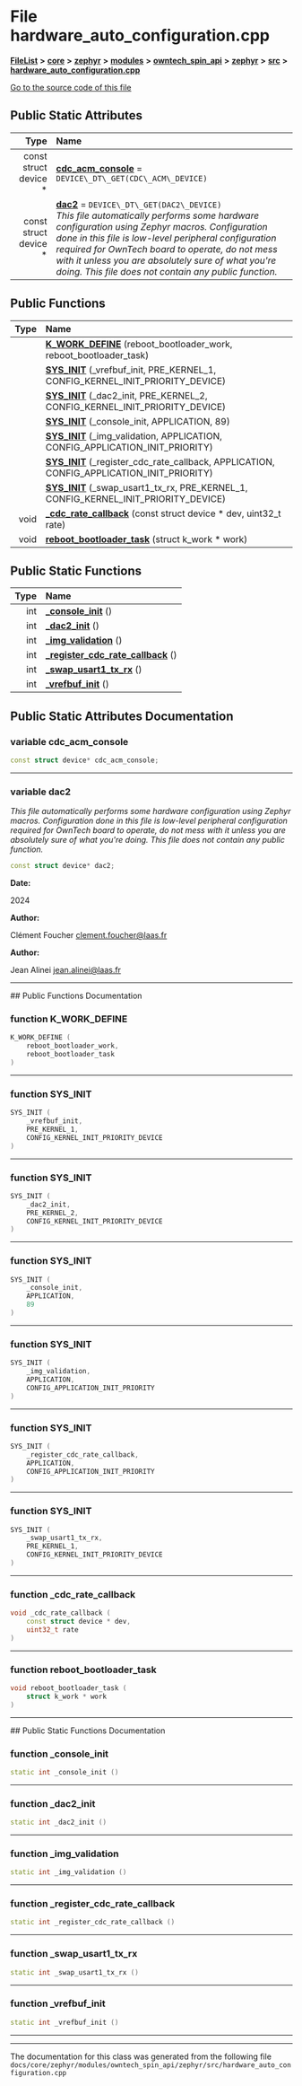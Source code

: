 

# File hardware\_auto\_configuration.cpp



[**FileList**](files.md) **>** [**core**](dir_771164b9325b04f1442f7a3ffa8ecb89.md) **>** [**zephyr**](dir_09002e7ce91f09aeb040dfd1861a47f4.md) **>** [**modules**](dir_6d0fb8ab814c517e7f155fb837e32f72.md) **>** [**owntech\_spin\_api**](dir_87330bcbf7fe698536ea5946c1b90585.md) **>** [**zephyr**](dir_83abe2f3de580445b50d57f614c989e1.md) **>** [**src**](dir_b0a9bfd1c37d418dc07d30cb79a776da.md) **>** [**hardware\_auto\_configuration.cpp**](hardware__auto__configuration_8cpp.md)

[Go to the source code of this file](hardware__auto__configuration_8cpp_source.md)


























## Public Static Attributes

| Type | Name |
| ---: | :--- |
|  const struct device \* | [**cdc\_acm\_console**](#variable-cdc_acm_console)   = `DEVICE\_DT\_GET(CDC\_ACM\_DEVICE)`<br> |
|  const struct device \* | [**dac2**](#variable-dac2)   = `DEVICE\_DT\_GET(DAC2\_DEVICE)`<br>_This file automatically performs some hardware configuration using Zephyr macros. Configuration done in this file is low-level peripheral configuration required for OwnTech board to operate, do not mess with it unless you are absolutely sure of what you're doing. This file does not contain any public function._  |














## Public Functions

| Type | Name |
| ---: | :--- |
|   | [**K\_WORK\_DEFINE**](#function-k_work_define) (reboot\_bootloader\_work, reboot\_bootloader\_task) <br> |
|   | [**SYS\_INIT**](#function-sys_init) (\_vrefbuf\_init, PRE\_KERNEL\_1, CONFIG\_KERNEL\_INIT\_PRIORITY\_DEVICE) <br> |
|   | [**SYS\_INIT**](#function-sys_init) (\_dac2\_init, PRE\_KERNEL\_2, CONFIG\_KERNEL\_INIT\_PRIORITY\_DEVICE) <br> |
|   | [**SYS\_INIT**](#function-sys_init) (\_console\_init, APPLICATION, 89) <br> |
|   | [**SYS\_INIT**](#function-sys_init) (\_img\_validation, APPLICATION, CONFIG\_APPLICATION\_INIT\_PRIORITY) <br> |
|   | [**SYS\_INIT**](#function-sys_init) (\_register\_cdc\_rate\_callback, APPLICATION, CONFIG\_APPLICATION\_INIT\_PRIORITY) <br> |
|   | [**SYS\_INIT**](#function-sys_init) (\_swap\_usart1\_tx\_rx, PRE\_KERNEL\_1, CONFIG\_KERNEL\_INIT\_PRIORITY\_DEVICE) <br> |
|  void | [**\_cdc\_rate\_callback**](#function-_cdc_rate_callback) (const struct device \* dev, uint32\_t rate) <br> |
|  void | [**reboot\_bootloader\_task**](#function-reboot_bootloader_task) (struct k\_work \* work) <br> |


## Public Static Functions

| Type | Name |
| ---: | :--- |
|  int | [**\_console\_init**](#function-_console_init) () <br> |
|  int | [**\_dac2\_init**](#function-_dac2_init) () <br> |
|  int | [**\_img\_validation**](#function-_img_validation) () <br> |
|  int | [**\_register\_cdc\_rate\_callback**](#function-_register_cdc_rate_callback) () <br> |
|  int | [**\_swap\_usart1\_tx\_rx**](#function-_swap_usart1_tx_rx) () <br> |
|  int | [**\_vrefbuf\_init**](#function-_vrefbuf_init) () <br> |


























## Public Static Attributes Documentation




### variable cdc\_acm\_console 

```C++
const struct device* cdc_acm_console;
```




<hr>



### variable dac2 

_This file automatically performs some hardware configuration using Zephyr macros. Configuration done in this file is low-level peripheral configuration required for OwnTech board to operate, do not mess with it unless you are absolutely sure of what you're doing. This file does not contain any public function._ 
```C++
const struct device* dac2;
```





**Date:**

2024 




**Author:**

Clément Foucher [clement.foucher@laas.fr](mailto:clement.foucher@laas.fr) 




**Author:**

Jean Alinei [jean.alinei@laas.fr](mailto:jean.alinei@laas.fr) 





        

<hr>
## Public Functions Documentation




### function K\_WORK\_DEFINE 

```C++
K_WORK_DEFINE (
    reboot_bootloader_work,
    reboot_bootloader_task
) 
```




<hr>



### function SYS\_INIT 

```C++
SYS_INIT (
    _vrefbuf_init,
    PRE_KERNEL_1,
    CONFIG_KERNEL_INIT_PRIORITY_DEVICE
) 
```




<hr>



### function SYS\_INIT 

```C++
SYS_INIT (
    _dac2_init,
    PRE_KERNEL_2,
    CONFIG_KERNEL_INIT_PRIORITY_DEVICE
) 
```




<hr>



### function SYS\_INIT 

```C++
SYS_INIT (
    _console_init,
    APPLICATION,
    89
) 
```




<hr>



### function SYS\_INIT 

```C++
SYS_INIT (
    _img_validation,
    APPLICATION,
    CONFIG_APPLICATION_INIT_PRIORITY
) 
```




<hr>



### function SYS\_INIT 

```C++
SYS_INIT (
    _register_cdc_rate_callback,
    APPLICATION,
    CONFIG_APPLICATION_INIT_PRIORITY
) 
```




<hr>



### function SYS\_INIT 

```C++
SYS_INIT (
    _swap_usart1_tx_rx,
    PRE_KERNEL_1,
    CONFIG_KERNEL_INIT_PRIORITY_DEVICE
) 
```




<hr>



### function \_cdc\_rate\_callback 

```C++
void _cdc_rate_callback (
    const struct device * dev,
    uint32_t rate
) 
```




<hr>



### function reboot\_bootloader\_task 

```C++
void reboot_bootloader_task (
    struct k_work * work
) 
```




<hr>
## Public Static Functions Documentation




### function \_console\_init 

```C++
static int _console_init () 
```




<hr>



### function \_dac2\_init 

```C++
static int _dac2_init () 
```




<hr>



### function \_img\_validation 

```C++
static int _img_validation () 
```




<hr>



### function \_register\_cdc\_rate\_callback 

```C++
static int _register_cdc_rate_callback () 
```




<hr>



### function \_swap\_usart1\_tx\_rx 

```C++
static int _swap_usart1_tx_rx () 
```




<hr>



### function \_vrefbuf\_init 

```C++
static int _vrefbuf_init () 
```




<hr>

------------------------------
The documentation for this class was generated from the following file `docs/core/zephyr/modules/owntech_spin_api/zephyr/src/hardware_auto_configuration.cpp`

